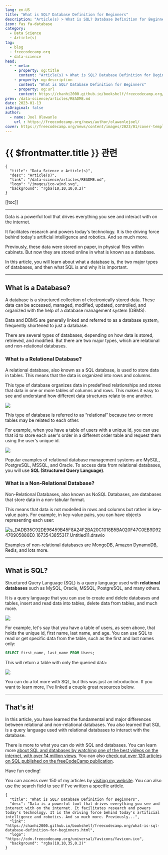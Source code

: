 ```yaml
---
lang: en-US
title: "What is SQL? Database Definition for Beginners"
description: "Article(s) > What is SQL? Database Definition for Beginners"
icon: fas fa-database
category:
  - Data Science
  - Article(s)
tag:
  - blog
  - freecodecamp.org
  - data-science
head:
  - - meta:
    - property: og:title
      content: "Article(s) > What is SQL? Database Definition for Beginners"
    - property: og:description
      content: "What is SQL? Database Definition for Beginners"
    - property: og:url
      content: https://chanhi2000.github.io/bookshelf/freecodecamp.org/what-is-sql-database-definition-for-beginners.html
prev: /data-science/articles/README.md
date: 2023-01-13
isOriginal: false
author:
  - name: Joel Olawanle
    url : https://freecodecamp.org/news/author/olawanlejoel/
cover: https://freecodecamp.org/news/content/images/2023/01/cover-template--8-.png
---
```


# {{ $frontmatter.title }} 관련

```component VPCard
{
  "title": "Data Science > Article(s)",
  "desc": "Article(s)",
  "link": "/data-science/articles/README.md",
  "logo": "/images/ico-wind.svg",
  "background": "rgba(10,10,10,0.2)"
}
```

[[toc]]

---

<SiteInfo
  name="What is SQL? Database Definition for Beginners"
  desc="Data is a powerful tool that drives everything you see and interact with on the internet. It facilitates research and powers today's technology. It is the driving force behind today's artificial intelligence and robotics. And so much more. Previously..."
  url="https://freecodecamp.org/news/what-is-sql-database-definition-for-beginners"
  logo="https://cdn.freecodecamp.org/universal/favicons/favicon.ico"
  preview="https://freecodecamp.org/news/content/images/2023/01/cover-template--8-.png"/>

Data is a powerful tool that drives everything you see and interact with on the internet.

It facilitates research and powers today's technology. It is the driving force behind today's artificial intelligence and robotics. And so much more.

Previously, these data were stored on paper, in physical files within cabinets. But now they are stored online in what is known as a database.

In this article, you will learn about what a database is, the two major types of databases, and then what SQL is and why it is important.

---

## What is a Database?

A database is a structured collection of electronically stored data. These data can be accessed, managed, modified, updated, controlled, and organized with the help of a database management system (DBMS).

Data and DBMS are generally linked and referred to as a database system, frequently shortened to just a database.

There are several types of databases, depending on how data is stored, retrieved, and modified. But there are two major types, which are relational and non-relational databases.

### What is a Relational Database?

A relational database, also known as a SQL database, is used to store data in tables. This means that the data is organized into rows and columns.

This type of database organizes data in predefined relationships and stores that data in one or more tables of columns and rows. This makes it easy to see and understand how different data structures relate to one another.

![](https://paper-attachments.dropboxusercontent.com/s_DADB35C92DE96459B45F8A24F2BA20C1018B5BA020F47C0EB9D92470905886E0_1673510261840_Untitled1.drawio.png)

This type of database is referred to as “relational” because two or more tables may be related to each other.

For example, when you have a table of users with a unique id, you can use that id to store each user's order in a different order table and request them using the user's unique id.

![](https://paper-attachments.dropboxusercontent.com/s_DADB35C92DE96459B45F8A24F2BA20C1018B5BA020F47C0EB9D92470905886E0_1673510517663_Untitled1.drawio+2.png)

Popular examples of relational database management systems are MySQL, PostgreSQL, MSSQL, and Oracle. To access data from relational databases, you will use **SQL (Structured Query Language)**.

### What is a Non-Relational Database?

Non-Relational Databases, also known as NoSQL Databases, are databases that store data in a non-tabular format.

This means that data is not modelled in rows and columns but rather in key-value pairs. For example, in key-value pairs, you can have objects representing each user:

![s_DADB35C92DE96459B45F8A24F2BA20C1018B5BA020F47C0EB9D92470905886E0_1673543855317_Untitled11.drawio](https://paper-attachments.dropboxusercontent.com/s_DADB35C92DE96459B45F8A24F2BA20C1018B5BA020F47C0EB9D92470905886E0_1673543855317_Untitled11.drawio.png)

Examples of non-relational databases are MongoDB, Amazon DynamoDB, Redis, and lots more.

---

## What is SQL?

Structured Query Language (SQL) is a query language used with **relational databases** such as MySQL, Oracle, MSSQL, PostgreSQL, and many others.

It is a query language that you can use to create and delete databases and tables, insert and read data into tables, delete data from tables, and much more.

![](https://paper-attachments.dropboxusercontent.com/s_DADB35C92DE96459B45F8A24F2BA20C1018B5BA020F47C0EB9D92470905886E0_1673510261840_Untitled1.drawio.png)

For example, let's say that you have a table of users, as seen above, that holds the unique id, first name, last name, and age. You can use SQL to read or get specific data from the table, such as the first and last names only:

```sql
SELECT first_name, last_name FROM Users;
```

This will return a table with only the queried data:

![](https://paper-attachments.dropboxusercontent.com/s_DADB35C92DE96459B45F8A24F2BA20C1018B5BA020F47C0EB9D92470905886E0_1673544506987_Untitled1.drawio+3.png)

You can do a lot more with SQL, but this was just an introduction. If you want to learn more, I've linked a couple great resources below.

---

## That's it!

In this article, you have learned the fundamental and major differences between relational and non-relational databases. You also learned that SQL is a query language used with relational databases to interact with the database.

There is more to what you can do with SQL and databases. You can learn more [<FontIcon icon="fa-brands fa-youtube"/>about SQL and databases by watching one of the best videos on the internet, with over 14 million views](https://youtu.be/HXV3zeQKqGY). You can also [<FontIcon icon="fa-brands fa-free-code-camp"/>check out over 120 articles on SQL published on the freeCodeCamp publication](https://freecodecamp.org/news/tag/sql/).

Have fun coding!

You can access over 150 of my articles by [<FontIcon icon="fas fa-globe"/>visiting my website](https://joelolawanle.com/contents). You can also use the search field to see if I've written a specific article.

<!-- TODO: add ARTICLE CARD -->
```component VPCard
{
  "title": "What is SQL? Database Definition for Beginners",
  "desc": "Data is a powerful tool that drives everything you see and interact with on the internet. It facilitates research and powers today's technology. It is the driving force behind today's artificial intelligence and robotics. And so much more. Previously...",
  "link": "https://chanhi2000.github.io/bookshelf/freecodecamp.org/what-is-sql-database-definition-for-beginners.html",
  "logo": "https://cdn.freecodecamp.org/universal/favicons/favicon.ico",
  "background": "rgba(10,10,35,0.2)"
}
```

